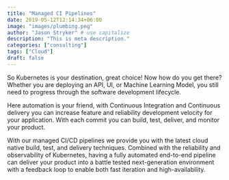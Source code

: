 ```yaml
---
title: "Managed CI Pipelines"
date: 2019-05-12T12:14:34+06:00
image: "images/plumbing.png"
author: "Jason Stryker" # use capitalize
description: "This is meta description."
categories: ["consulting"]
tags: ["Cloud"]
draft: false
---
```


So Kubernetes is your destination, great choice! Now how do you get there? Whether you are deploying an API, UI, or Machine Learning Model, you still need to progress through the software development lifecycle.
 
Here automation is your friend, with Continuous Integration and Continuous delivery you can increase feature and reliability development velocity for your application. With each commit you can build, test, deliver, and monitor your product.
 
With our managed CI/CD pipelines we provide you with the latest cloud native build, test, and delivery techniques. Combined with the reliability and observability of Kubernetes, having a fully automated end-to-end pipeline can deliver your product into a battle tested next-generation environment with a feedback loop to enable both fast iteration and high-availability.
